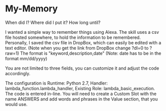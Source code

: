 # My-Memory
When did I? Where did I put it? How long until?

I wanted a simple way to remember things using Alexa.  The skill uses a csv file hosted somewhere, to hold the information to be remembered. Personally, I saved the csv file in DropBox, which can easily be edited with a text editor. (Note when you get the link from DropBox change ?dl=0 to ?raw=1) The format is "keyword,description,date" (Note: date has to be in the format mm/dd/yyyy)

You are not limited to three fields, you can customize it and adjust the code accordingly.

The configuration is Runtime: Python 2.7, Handler: lambda_function.lambda_handler, Existing Role: lambda_basic_execution. The code is entered in-line. You will need to create a Custom Slot with the name ANSWERS and add words and phrases in the Value section, that you would use.




